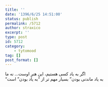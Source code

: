 ```yaml
---
title: ''
date: '1396/6/25 14:51:00'
status: publish
permalink: /5712
author: straxico
excerpt: ''
type: post
id: 5712
category:
    - tytomood
tag: []
post_format: []
---
```

اگر به یاد کسی هستیم، این هنرِ اوست… نه ما  
“به یاد ماندنی بودن” بسیار مهم تر از “به یاد بودن” است